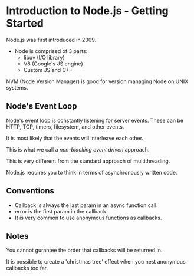 # Introduction to Node.js - Getting Started

Node.js was first introduced in 2009.

- Node is comprised of 3 parts:
  - libuv (I/O library)
  - V8 (Google's JS engine)
  - Custom JS and C++

NVM (Node Version Manager) is good for version managing Node on UNIX systems.

## Node's Event Loop

Node's event loop is constantly listening for server events.
These can be HTTP, TCP, timers, filesystem, and other events.

It is most likely that the events will interleave each other.

This is what we call a _non-blocking event driven_ approach.

This is very different from the standard approach of multithreading.

Node.js requires you to think in terms of asynchronously written code.

## Conventions

- Callback is always the last param in an async function call.
- error is the first param in the callback.
- It is very common to use anonymous functions as callbacks.

## Notes

You cannot gurantee the order that callbacks will be returned in.

It is possible to create a 'christmas tree' effect when you nest anonymous
callbacks too far.

